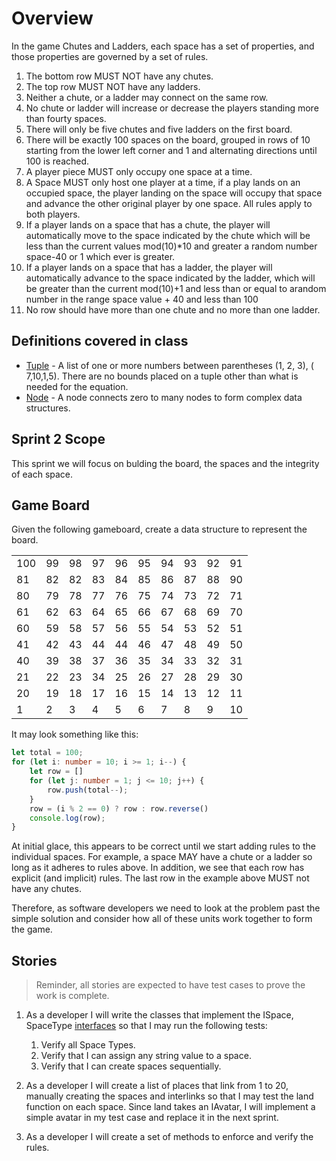 # Overview

In the game Chutes and Ladders, each space has a set of properties, and those properties are governed by a set of rules.

1) The bottom row MUST NOT have any chutes.
2) The top row MUST NOT have any ladders.
3) Neither a chute, or a ladder may connect on the same row.
4) No chute or ladder will increase or decrease the players standing more than fourty spaces.
5) There will only be five chutes and five ladders on the first board.
6) There will be exactly 100 spaces on the board, grouped in rows of 10 starting from the lower left corner and 1 and
   alternating directions until 100 is reached.
7) A player piece MUST only occupy one space at a time.
8) A Space MUST only host one player at a time, if a play lands on an occupied space, the player landing on the space
   will occupy that space and advance the other original player by one space. All rules apply to both players.
9) If a player lands on a space that has a chute, the player will automatically move to the space indicated by the chute
   which will be less than the current values mod(10)*10 and greater a random number space-40 or 1 which ever is
   greater.
10) If a player lands on a space that has a ladder, the player will automatically advance to the space indicated by the
    ladder, which will be greater than the current mod(10)+1 and less than or equal to arandom number in the range space
    value + 40 and less than 100
11) No row should have more than one chute and no more than one ladder.

## Definitions covered in class

* [Tuple](https://en.wikipedia.org/wiki/Tuple) - A list of one or more numbers between parentheses (1, 2, 3), (
  7,10,1,5). There are no bounds placed on a tuple other than what is needed for the equation.
* [Node](https://en.wikipedia.org/wiki/Node_(computer_science)) - A node connects zero to many nodes to form complex
  data structures.

## Sprint 2 Scope

This sprint we will focus on bulding the board, the spaces and the integrity of each space.

## Game Board

Given the following gameboard, create a data structure to represent the board.

|     |    |    |    |    |    |    |    |    |    |
|-----|----|----|----|----|----|----|----|----|----|
| 100 | 99 | 98 | 97 | 96 | 95 | 94 | 93 | 92 | 91 |
| 81  | 82 | 82 | 83 | 84 | 85 | 86 | 87 | 88 | 90 |
| 80  | 79 | 78 | 77 | 76 | 75 | 74 | 73 | 72 | 71 |
| 61  | 62 | 63 | 64 | 65 | 66 | 67 | 68 | 69 | 70 |
| 60  | 59 | 58 | 57 | 56 | 55 | 54 | 53 | 52 | 51 |
| 41  | 42 | 43 | 44 | 44 | 46 | 47 | 48 | 49 | 50 |
| 40  | 39 | 38 | 37 | 36 | 35 | 34 | 33 | 32 | 31 |
| 21  | 22 | 23 | 34 | 25 | 26 | 27 | 28 | 29 | 30 |
| 20  | 19 | 18 | 17 | 16 | 15 | 14 | 13 | 12 | 11 |
| 1   | 2  | 3  | 4  | 5  | 6  | 7  | 8  | 9  | 10 |

It may look something like this:

```typescript
let total = 100;
for (let i: number = 10; i >= 1; i--) {
    let row = []
    for (let j: number = 1; j <= 10; j++) {
        row.push(total--);
    }
    row = (i % 2 == 0) ? row : row.reverse()
    console.log(row);
}
```

At initial glace, this appears to be correct until we start adding rules to the individual spaces.
For example, a space MAY have a chute or a ladder so long as it adheres to rules above. In addition, we see that each
row has explicit (and implicit) rules. The last row in the example above MUST not have any chutes.

Therefore, as software developers we need to look at the problem past the simple solution and consider how all of
these units work together to form the game.

## Stories

> Reminder, all stories are expected to have test cases to prove the work is complete.

1) As a developer I will write the classes that implement the ISpace,
   SpaceType [interfaces](../src/ts/model/interfaces.ts) so that I may run the following tests:
    1) Verify all Space Types.
    2) Verify that I can assign any string value to a space.
    3) Verify that I can create spaces sequentially.

2) As a developer I will create a list of places that link from 1 to 20, manually creating the spaces and interlinks so
   that I may test the land function on each space. Since land takes an IAvatar, I will implement a simple avatar in my
   test case and replace it in the next sprint.

3) As a developer I will create a set of methods to enforce and verify the rules.




